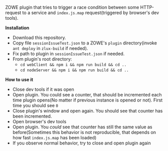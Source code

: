 ZOWE plugin that tries to trigger a race condition between some HTTP-request to a service and ```index.js.map``` request(triggered by browser's dev tools).

**Installation**

* Download this repository.
* Copy file ```sessionIssueTest.json``` to a ZOWE's ```plugin``` directory(invoke ```ant deploy``` in ```zlux-build``` if needed).
* Fix path to plugin in ```sessionIssueTest.json``` if needed.
* From plugin's root directory:
  * ```cd webClient && npm i && npm run build && cd ..```
  * ```cd nodeServer && npm i && npm run build && cd ..```


**How to use it**

* Close dev tools if it was open
* Open plugin. You could see a counter, that should be incremented each time plugin opens(No matter if previous instance is opened or not). First time you should see ```0```
* Close plugin's window and open again. You should see that counter has been incremented.
* Open browser's dev tools
* Open plugin. You *could* see that counter has still the same value as before(Sometimes this behavior is not reproducible, that depends on how fast ```index.js.map``` has been loaded)
* If you observe normal behavior, try to close and open plugin again
